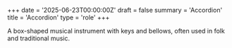 +++
date = '2025-06-23T00:00:00Z'
draft = false
summary = 'Accordion'
title = 'Accordion'
type = 'role'
+++

A box-shaped musical instrument with keys and bellows, often used in folk and traditional music.
